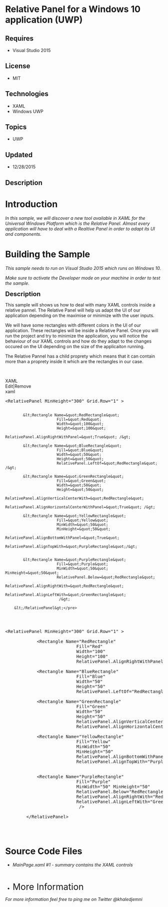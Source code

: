 # Relative Panel for a Windows 10 application (UWP)
## Requires
- Visual Studio 2015
## License
- MIT
## Technologies
- XAML
- Windows UWP
## Topics
- UWP
## Updated
- 12/28/2015
## Description

<h1>Introduction</h1>
<p><em>In this sample, we will discover a new tool available in XAML for the Universal Windows Platform which is the Relative Panel. Almost every application will have to deal with a Realtive Panel in order to adapt its UI and components.</em></p>
<h1><span>Building the Sample</span></h1>
<p><em>This sample needs to run on Visual Studio 2015 which runs on Windows 10.</em></p>
<p><em>Make sure to activate the Developer mode on your machine in order to test the sample.</em></p>
<p><span style="font-size:20px; font-weight:bold">Description</span></p>
<p>This sample will shows us how to deal with many XAML controls inside a relative pannel. The Relative Panel will help us adapt the UI of our application depending on the maximise or minimize with the user inputs.</p>
<p>We will have some rectangles with different colors in the UI of our application. These rectangles will be inside a Relative Panel. Once you will run the project and try to minimize the application, you will notice the behaviour of our XAML controls and how
 do they adapt to the changes occured on the UI depending on the size of the applicaiton running.</p>
<p>The Relative Pannel has a child proprety which means that it can contain more than a proprety inside it which are the rectangles in our case.</p>
<p>&nbsp;</p>
<div class="scriptcode">
<div class="pluginEditHolder" pluginCommand="mceScriptCode">
<div class="title"><span>XAML</span></div>
<div class="pluginLinkHolder"><span class="pluginEditHolderLink">Edit</span>|<span class="pluginRemoveHolderLink">Remove</span></div>
<span class="hidden">xaml</span>
<pre class="hidden">&lt;RelativePanel MinHeight=&quot;300&quot; Grid.Row=&quot;1&quot; &gt;

            &lt;Rectangle Name=&quot;RedRectangle&quot; 
                           Fill=&quot;Red&quot; 
                           Width=&quot;100&quot; 
                           Height=&quot;100&quot; 
                           RelativePanel.AlignRightWithPanel=&quot;True&quot; /&gt;

            &lt;Rectangle Name=&quot;BlueRectangle&quot; 
                           Fill=&quot;Blue&quot; 
                           Width=&quot;50&quot; 
                           Height=&quot;50&quot; 
                           RelativePanel.LeftOf=&quot;RedRectangle&quot; /&gt;

            &lt;Rectangle Name=&quot;GreenRectangle&quot; 
                           Fill=&quot;Green&quot; 
                           Width=&quot;50&quot; 
                           Height=&quot;50&quot; 
                           RelativePanel.AlignVerticalCenterWith=&quot;RedRectangle&quot; 
                           RelativePanel.AlignHorizontalCenterWithPanel=&quot;True&quot; /&gt;

            &lt;Rectangle Name=&quot;YellowRectangle&quot; 
                           Fill=&quot;Yellow&quot;
                           MinWidth=&quot;50&quot; 
                           MinHeight=&quot;50&quot;
                           RelativePanel.AlignBottomWithPanel=&quot;True&quot;
                           RelativePanel.AlignTopWith=&quot;PurpleRectangle&quot;/&gt;


            &lt;Rectangle Name=&quot;PurpleRectangle&quot; 
                           Fill=&quot;Purple&quot; 
                           MinWidth=&quot;50&quot; MinHeight=&quot;50&quot; 
                           RelativePanel.Below=&quot;RedRectangle&quot; 
                           RelativePanel.AlignRightWith=&quot;RedRectangle&quot;
                           RelativePanel.AlignLeftWith=&quot;GreenRectangle&quot;
                            /&gt;

        &lt;/RelativePanel&gt;</pre>
<div class="preview">
<pre class="xaml"><span class="xaml__tag_start">&lt;RelativePanel</span>&nbsp;<span class="xaml__attr_name">MinHeight</span>=<span class="xaml__attr_value">&quot;300&quot;</span>&nbsp;Grid.<span class="xaml__attr_name">Row</span>=<span class="xaml__attr_value">&quot;1&quot;</span>&nbsp;<span class="xaml__tag_start">&gt;&nbsp;
</span>&nbsp;
&nbsp;&nbsp;&nbsp;&nbsp;&nbsp;&nbsp;&nbsp;&nbsp;&nbsp;&nbsp;&nbsp;&nbsp;<span class="xaml__tag_start">&lt;Rectangle</span>&nbsp;<span class="xaml__attr_name">Name</span>=<span class="xaml__attr_value">&quot;RedRectangle&quot;</span>&nbsp;&nbsp;
&nbsp;&nbsp;&nbsp;&nbsp;&nbsp;&nbsp;&nbsp;&nbsp;&nbsp;&nbsp;&nbsp;&nbsp;&nbsp;&nbsp;&nbsp;&nbsp;&nbsp;&nbsp;&nbsp;&nbsp;&nbsp;&nbsp;&nbsp;&nbsp;&nbsp;&nbsp;&nbsp;<span class="xaml__attr_name">Fill</span>=<span class="xaml__attr_value">&quot;Red&quot;</span>&nbsp;&nbsp;
&nbsp;&nbsp;&nbsp;&nbsp;&nbsp;&nbsp;&nbsp;&nbsp;&nbsp;&nbsp;&nbsp;&nbsp;&nbsp;&nbsp;&nbsp;&nbsp;&nbsp;&nbsp;&nbsp;&nbsp;&nbsp;&nbsp;&nbsp;&nbsp;&nbsp;&nbsp;&nbsp;<span class="xaml__attr_name">Width</span>=<span class="xaml__attr_value">&quot;100&quot;</span>&nbsp;&nbsp;
&nbsp;&nbsp;&nbsp;&nbsp;&nbsp;&nbsp;&nbsp;&nbsp;&nbsp;&nbsp;&nbsp;&nbsp;&nbsp;&nbsp;&nbsp;&nbsp;&nbsp;&nbsp;&nbsp;&nbsp;&nbsp;&nbsp;&nbsp;&nbsp;&nbsp;&nbsp;&nbsp;<span class="xaml__attr_name">Height</span>=<span class="xaml__attr_value">&quot;100&quot;</span>&nbsp;&nbsp;
&nbsp;&nbsp;&nbsp;&nbsp;&nbsp;&nbsp;&nbsp;&nbsp;&nbsp;&nbsp;&nbsp;&nbsp;&nbsp;&nbsp;&nbsp;&nbsp;&nbsp;&nbsp;&nbsp;&nbsp;&nbsp;&nbsp;&nbsp;&nbsp;&nbsp;&nbsp;&nbsp;RelativePanel.<span class="xaml__attr_name">AlignRightWithPanel</span>=<span class="xaml__attr_value">&quot;True&quot;</span>&nbsp;<span class="xaml__tag_start">/&gt;</span>&nbsp;
&nbsp;
&nbsp;&nbsp;&nbsp;&nbsp;&nbsp;&nbsp;&nbsp;&nbsp;&nbsp;&nbsp;&nbsp;&nbsp;<span class="xaml__tag_start">&lt;Rectangle</span>&nbsp;<span class="xaml__attr_name">Name</span>=<span class="xaml__attr_value">&quot;BlueRectangle&quot;</span>&nbsp;&nbsp;
&nbsp;&nbsp;&nbsp;&nbsp;&nbsp;&nbsp;&nbsp;&nbsp;&nbsp;&nbsp;&nbsp;&nbsp;&nbsp;&nbsp;&nbsp;&nbsp;&nbsp;&nbsp;&nbsp;&nbsp;&nbsp;&nbsp;&nbsp;&nbsp;&nbsp;&nbsp;&nbsp;<span class="xaml__attr_name">Fill</span>=<span class="xaml__attr_value">&quot;Blue&quot;</span>&nbsp;&nbsp;
&nbsp;&nbsp;&nbsp;&nbsp;&nbsp;&nbsp;&nbsp;&nbsp;&nbsp;&nbsp;&nbsp;&nbsp;&nbsp;&nbsp;&nbsp;&nbsp;&nbsp;&nbsp;&nbsp;&nbsp;&nbsp;&nbsp;&nbsp;&nbsp;&nbsp;&nbsp;&nbsp;<span class="xaml__attr_name">Width</span>=<span class="xaml__attr_value">&quot;50&quot;</span>&nbsp;&nbsp;
&nbsp;&nbsp;&nbsp;&nbsp;&nbsp;&nbsp;&nbsp;&nbsp;&nbsp;&nbsp;&nbsp;&nbsp;&nbsp;&nbsp;&nbsp;&nbsp;&nbsp;&nbsp;&nbsp;&nbsp;&nbsp;&nbsp;&nbsp;&nbsp;&nbsp;&nbsp;&nbsp;<span class="xaml__attr_name">Height</span>=<span class="xaml__attr_value">&quot;50&quot;</span>&nbsp;&nbsp;
&nbsp;&nbsp;&nbsp;&nbsp;&nbsp;&nbsp;&nbsp;&nbsp;&nbsp;&nbsp;&nbsp;&nbsp;&nbsp;&nbsp;&nbsp;&nbsp;&nbsp;&nbsp;&nbsp;&nbsp;&nbsp;&nbsp;&nbsp;&nbsp;&nbsp;&nbsp;&nbsp;RelativePanel.<span class="xaml__attr_name">LeftOf</span>=<span class="xaml__attr_value">&quot;RedRectangle&quot;</span>&nbsp;<span class="xaml__tag_start">/&gt;</span>&nbsp;
&nbsp;
&nbsp;&nbsp;&nbsp;&nbsp;&nbsp;&nbsp;&nbsp;&nbsp;&nbsp;&nbsp;&nbsp;&nbsp;<span class="xaml__tag_start">&lt;Rectangle</span>&nbsp;<span class="xaml__attr_name">Name</span>=<span class="xaml__attr_value">&quot;GreenRectangle&quot;</span>&nbsp;&nbsp;
&nbsp;&nbsp;&nbsp;&nbsp;&nbsp;&nbsp;&nbsp;&nbsp;&nbsp;&nbsp;&nbsp;&nbsp;&nbsp;&nbsp;&nbsp;&nbsp;&nbsp;&nbsp;&nbsp;&nbsp;&nbsp;&nbsp;&nbsp;&nbsp;&nbsp;&nbsp;&nbsp;<span class="xaml__attr_name">Fill</span>=<span class="xaml__attr_value">&quot;Green&quot;</span>&nbsp;&nbsp;
&nbsp;&nbsp;&nbsp;&nbsp;&nbsp;&nbsp;&nbsp;&nbsp;&nbsp;&nbsp;&nbsp;&nbsp;&nbsp;&nbsp;&nbsp;&nbsp;&nbsp;&nbsp;&nbsp;&nbsp;&nbsp;&nbsp;&nbsp;&nbsp;&nbsp;&nbsp;&nbsp;<span class="xaml__attr_name">Width</span>=<span class="xaml__attr_value">&quot;50&quot;</span>&nbsp;&nbsp;
&nbsp;&nbsp;&nbsp;&nbsp;&nbsp;&nbsp;&nbsp;&nbsp;&nbsp;&nbsp;&nbsp;&nbsp;&nbsp;&nbsp;&nbsp;&nbsp;&nbsp;&nbsp;&nbsp;&nbsp;&nbsp;&nbsp;&nbsp;&nbsp;&nbsp;&nbsp;&nbsp;<span class="xaml__attr_name">Height</span>=<span class="xaml__attr_value">&quot;50&quot;</span>&nbsp;&nbsp;
&nbsp;&nbsp;&nbsp;&nbsp;&nbsp;&nbsp;&nbsp;&nbsp;&nbsp;&nbsp;&nbsp;&nbsp;&nbsp;&nbsp;&nbsp;&nbsp;&nbsp;&nbsp;&nbsp;&nbsp;&nbsp;&nbsp;&nbsp;&nbsp;&nbsp;&nbsp;&nbsp;RelativePanel.<span class="xaml__attr_name">AlignVerticalCenterWith</span>=<span class="xaml__attr_value">&quot;RedRectangle&quot;</span>&nbsp;&nbsp;
&nbsp;&nbsp;&nbsp;&nbsp;&nbsp;&nbsp;&nbsp;&nbsp;&nbsp;&nbsp;&nbsp;&nbsp;&nbsp;&nbsp;&nbsp;&nbsp;&nbsp;&nbsp;&nbsp;&nbsp;&nbsp;&nbsp;&nbsp;&nbsp;&nbsp;&nbsp;&nbsp;RelativePanel.<span class="xaml__attr_name">AlignHorizontalCenterWithPanel</span>=<span class="xaml__attr_value">&quot;True&quot;</span>&nbsp;<span class="xaml__tag_start">/&gt;</span>&nbsp;
&nbsp;
&nbsp;&nbsp;&nbsp;&nbsp;&nbsp;&nbsp;&nbsp;&nbsp;&nbsp;&nbsp;&nbsp;&nbsp;<span class="xaml__tag_start">&lt;Rectangle</span>&nbsp;<span class="xaml__attr_name">Name</span>=<span class="xaml__attr_value">&quot;YellowRectangle&quot;</span>&nbsp;&nbsp;
&nbsp;&nbsp;&nbsp;&nbsp;&nbsp;&nbsp;&nbsp;&nbsp;&nbsp;&nbsp;&nbsp;&nbsp;&nbsp;&nbsp;&nbsp;&nbsp;&nbsp;&nbsp;&nbsp;&nbsp;&nbsp;&nbsp;&nbsp;&nbsp;&nbsp;&nbsp;&nbsp;<span class="xaml__attr_name">Fill</span>=<span class="xaml__attr_value">&quot;Yellow&quot;</span>&nbsp;
&nbsp;&nbsp;&nbsp;&nbsp;&nbsp;&nbsp;&nbsp;&nbsp;&nbsp;&nbsp;&nbsp;&nbsp;&nbsp;&nbsp;&nbsp;&nbsp;&nbsp;&nbsp;&nbsp;&nbsp;&nbsp;&nbsp;&nbsp;&nbsp;&nbsp;&nbsp;&nbsp;<span class="xaml__attr_name">MinWidth</span>=<span class="xaml__attr_value">&quot;50&quot;</span>&nbsp;&nbsp;
&nbsp;&nbsp;&nbsp;&nbsp;&nbsp;&nbsp;&nbsp;&nbsp;&nbsp;&nbsp;&nbsp;&nbsp;&nbsp;&nbsp;&nbsp;&nbsp;&nbsp;&nbsp;&nbsp;&nbsp;&nbsp;&nbsp;&nbsp;&nbsp;&nbsp;&nbsp;&nbsp;<span class="xaml__attr_name">MinHeight</span>=<span class="xaml__attr_value">&quot;50&quot;</span>&nbsp;
&nbsp;&nbsp;&nbsp;&nbsp;&nbsp;&nbsp;&nbsp;&nbsp;&nbsp;&nbsp;&nbsp;&nbsp;&nbsp;&nbsp;&nbsp;&nbsp;&nbsp;&nbsp;&nbsp;&nbsp;&nbsp;&nbsp;&nbsp;&nbsp;&nbsp;&nbsp;&nbsp;RelativePanel.<span class="xaml__attr_name">AlignBottomWithPanel</span>=<span class="xaml__attr_value">&quot;True&quot;</span>&nbsp;
&nbsp;&nbsp;&nbsp;&nbsp;&nbsp;&nbsp;&nbsp;&nbsp;&nbsp;&nbsp;&nbsp;&nbsp;&nbsp;&nbsp;&nbsp;&nbsp;&nbsp;&nbsp;&nbsp;&nbsp;&nbsp;&nbsp;&nbsp;&nbsp;&nbsp;&nbsp;&nbsp;RelativePanel.<span class="xaml__attr_name">AlignTopWith</span>=<span class="xaml__attr_value">&quot;PurpleRectangle&quot;</span><span class="xaml__tag_start">/&gt;</span>&nbsp;
&nbsp;
&nbsp;
&nbsp;&nbsp;&nbsp;&nbsp;&nbsp;&nbsp;&nbsp;&nbsp;&nbsp;&nbsp;&nbsp;&nbsp;<span class="xaml__tag_start">&lt;Rectangle</span>&nbsp;<span class="xaml__attr_name">Name</span>=<span class="xaml__attr_value">&quot;PurpleRectangle&quot;</span>&nbsp;&nbsp;
&nbsp;&nbsp;&nbsp;&nbsp;&nbsp;&nbsp;&nbsp;&nbsp;&nbsp;&nbsp;&nbsp;&nbsp;&nbsp;&nbsp;&nbsp;&nbsp;&nbsp;&nbsp;&nbsp;&nbsp;&nbsp;&nbsp;&nbsp;&nbsp;&nbsp;&nbsp;&nbsp;<span class="xaml__attr_name">Fill</span>=<span class="xaml__attr_value">&quot;Purple&quot;</span>&nbsp;&nbsp;
&nbsp;&nbsp;&nbsp;&nbsp;&nbsp;&nbsp;&nbsp;&nbsp;&nbsp;&nbsp;&nbsp;&nbsp;&nbsp;&nbsp;&nbsp;&nbsp;&nbsp;&nbsp;&nbsp;&nbsp;&nbsp;&nbsp;&nbsp;&nbsp;&nbsp;&nbsp;&nbsp;<span class="xaml__attr_name">MinWidth</span>=<span class="xaml__attr_value">&quot;50&quot;</span>&nbsp;<span class="xaml__attr_name">MinHeight</span>=<span class="xaml__attr_value">&quot;50&quot;</span>&nbsp;&nbsp;
&nbsp;&nbsp;&nbsp;&nbsp;&nbsp;&nbsp;&nbsp;&nbsp;&nbsp;&nbsp;&nbsp;&nbsp;&nbsp;&nbsp;&nbsp;&nbsp;&nbsp;&nbsp;&nbsp;&nbsp;&nbsp;&nbsp;&nbsp;&nbsp;&nbsp;&nbsp;&nbsp;RelativePanel.<span class="xaml__attr_name">Below</span>=<span class="xaml__attr_value">&quot;RedRectangle&quot;</span>&nbsp;&nbsp;
&nbsp;&nbsp;&nbsp;&nbsp;&nbsp;&nbsp;&nbsp;&nbsp;&nbsp;&nbsp;&nbsp;&nbsp;&nbsp;&nbsp;&nbsp;&nbsp;&nbsp;&nbsp;&nbsp;&nbsp;&nbsp;&nbsp;&nbsp;&nbsp;&nbsp;&nbsp;&nbsp;RelativePanel.<span class="xaml__attr_name">AlignRightWith</span>=<span class="xaml__attr_value">&quot;RedRectangle&quot;</span>&nbsp;
&nbsp;&nbsp;&nbsp;&nbsp;&nbsp;&nbsp;&nbsp;&nbsp;&nbsp;&nbsp;&nbsp;&nbsp;&nbsp;&nbsp;&nbsp;&nbsp;&nbsp;&nbsp;&nbsp;&nbsp;&nbsp;&nbsp;&nbsp;&nbsp;&nbsp;&nbsp;&nbsp;RelativePanel.<span class="xaml__attr_name">AlignLeftWith</span>=<span class="xaml__attr_value">&quot;GreenRectangle&quot;</span>&nbsp;
&nbsp;&nbsp;&nbsp;&nbsp;&nbsp;&nbsp;&nbsp;&nbsp;&nbsp;&nbsp;&nbsp;&nbsp;&nbsp;&nbsp;&nbsp;&nbsp;&nbsp;&nbsp;&nbsp;&nbsp;&nbsp;&nbsp;&nbsp;&nbsp;&nbsp;&nbsp;&nbsp;&nbsp;<span class="xaml__tag_start">/&gt;</span>&nbsp;
&nbsp;
&nbsp;&nbsp;&nbsp;&nbsp;&nbsp;&nbsp;&nbsp;&nbsp;<span class="xaml__tag_end">&lt;/RelativePanel&gt;</span></pre>
</div>
</div>
</div>
<h1><span>Source Code Files</span></h1>
<ul>
<li><em>MainPage.xaml #1 - summary contains the XAML controls</em> </li></ul>
<p>&nbsp;</p>
<ul>
<li><span style="font-size:2em">More Information</span> </li></ul>
<p><em>For more information feel free to ping me on Twitter @khaledjemni</em></p>
